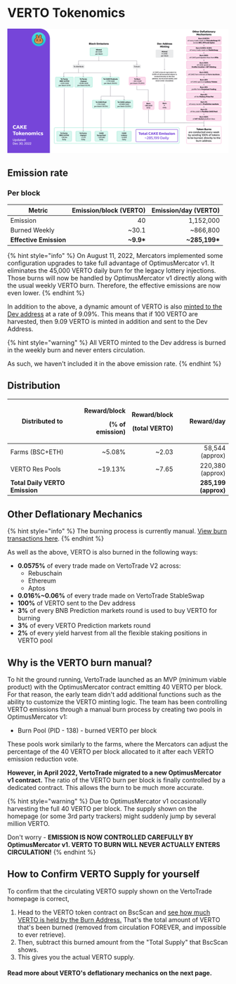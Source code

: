 # VERTO Tokenomics

![](/public/assets/tokenomics.png)

## **Emission rate** <a href="#emission-rate" id="emission-rate"></a>

### **Per block**

| **Metric**             | **Emission/block (VERTO)** | **Emission/day (VERTO)** |
| ---------------------- | ------------------------: | ----------------------: |
| Emission               |                        40 |               1,152,000 |
| Burned Weekly          |                    \~30.1 |               \~866,800 |
| **Effective Emission** |               **\~9.9\*** |         **\~285,199\*** |

{% hint style="info" %}
On August 11, 2022, Mercators implemented some configuration upgrades to take full advantage of OptimusMercator v1. It eliminates the 45,000 VERTO daily burn for the legacy lottery injections. Those burns will now be handled by OptimusMercator v1 directly along with the usual weekly VERTO burn. Therefore, the effective emissions are now even lower.
{% endhint %}

In addition to the above, a dynamic amount of VERTO is also [minted to the Dev address](https://bscscan.com/address/0xceba60280fb0ecd9a5a26a1552b90944770a4a0e#tokentxns) at a rate of 9.09%. This means that if 100 VERTO are harvested, then 9.09 VERTO is minted in addition and sent to the Dev Address.

{% hint style="warning" %}
All VERTO minted to the Dev address is burned in the weekly burn and never enters circulation.&#x20;

As such, we haven't included it in the above emission rate.
{% endhint %}

## Distribution <a href="#distribution" id="distribution"></a>

| Distributed to                | <p>Reward/block</p><p>(% of emission)</p> | <p>Reward/block</p><p>(total VERTO)</p> |           Reward/day |
| ----------------------------- | ----------------------------------------: | -------------------------------------: | -------------------: |
| Farms (BSC+ETH)               |                                   \~5.08% |                                 \~2.03 |      58,544 (approx) |
| VERTO Res Pools               |                                  \~19.13% |                                 \~7.65 |     220,380 (approx) |
| **Total Daily VERTO Emission** |                                           |                                        | **285,199 (approx)** |

## **Other Deflationary Mechanics** <a href="#other-deflationary-mechanics" id="other-deflationary-mechanics"></a>

{% hint style="info" %}
The burning process is currently manual. [View burn transactions here](https://bscscan.com/token/0x0e09fabb73bd3ade0a17ecc321fd13a19e81ce82?a=0x000000000000000000000000000000000000dead).
{% endhint %}

As well as the above, VERTO is also burned in the following ways:

* **0.0575%** of every trade made on VertoTrade V2 across:
  * Rebuschain
  * Ethereum
  * Aptos
* **0.016%\~0.06%** of every trade made on VertoTrade StableSwap
* **100%** of VERTO sent to the Dev address
* **3%** of every BNB Prediction markets round is used to buy VERTO for burning
* **3%** of every VERTO Prediction markets round
* **2%** of every yield harvest from all the flexible staking positions in VERTO pool

## Why is the VERTO burn manual?

To hit the ground running, VertoTrade launched as an MVP (minimum viable product) with the OptimusMercator contract emitting 40 VERTO per block. For that reason, the early team didn't add additional functions such as the ability to customize the VERTO minting logic. The team has been controlling VERTO emissions through a manual burn process by creating two pools in OptimusMercator v1:

* Burn Pool (PID - 138) - burned VERTO per block

These pools work similarly to the farms, where the Mercators can adjust the percentage of the 40 VERTO per block allocated to it after each VERTO emission reduction vote.

**However, in April 2022, VertoTrade migrated to a new OptimusMercator v1 contract.** The ratio of the VERTO burn per block is finally controlled by a dedicated contract. This allows the burn to be much more accurate.

{% hint style="warning" %}
Due to OptimusMercator v1 occasionally harvesting the full 40 VERTO per block. The supply shown on the homepage (or some 3rd party trackers) might suddenly jump by several million VERTO.

Don't worry - **EMISSION IS NOW CONTROLLED CAREFULLY BY OptimusMercator v1. VERTO TO BURN WILL NEVER ACTUALLY ENTERS CIRCULATION!**
{% endhint %}

## How to Confirm VERTO Supply for yourself

To confirm that the circulating VERTO supply shown on the VertoTrade homepage is correct,&#x20;

1. Head to the VERTO token contract on BscScan and [see how much VERTO is held by the Burn Address.](https://bscscan.com/token/0x0e09fabb73bd3ade0a17ecc321fd13a19e81ce82#balances) That's the total amount of VERTO that's been burned (removed from circulation FOREVER, and impossible to ever retrieve).
2. Then, subtract this burned amount from the "Total Supply" that BscScan shows.
3. This gives you the actual VERTO supply.



#### **Read more about VERTO's deflationary mechanics on the next page.** <a href="#read-more-about-cakes-deflationary-mechanics-on-the-next-page" id="read-more-about-cakes-deflationary-mechanics-on-the-next-page"></a>
